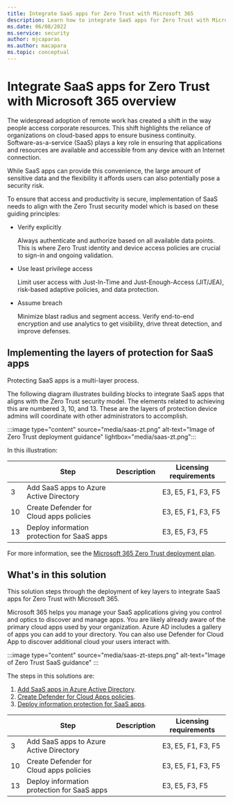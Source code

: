 ```yaml
---
title: Integrate SaaS apps for Zero Trust with Microsoft 365
description: Learn how to integrate SaaS apps for Zero Trust with Microsoft 365
ms.date: 06/08/2022
ms.service: security
author: mjcaparas
ms.author: macapara
ms.topic: conceptual
---
```


# Integrate SaaS apps for Zero Trust with Microsoft 365 overview


The widespread adoption of remote work has created a shift in the way people access corporate resources. This shift highlights the reliance of organizations on cloud-based apps to ensure business continuity. Software-as-a-service (SaaS)  plays a key role in ensuring that applications and resources are available and accessible from any device with an Internet connection.

While SaaS apps can provide this convenience, the large amount of sensitive data and the flexibility it affords users can also potentially pose a security risk.  

To ensure that access and productivity is secure, implementation of SaaS needs to align with the Zero Trust security model which is based on these guiding principles:

- Verify explicitly

    Always authenticate and authorize based on all available data points. This is where Zero Trust identity and device access policies are crucial to sign-in and ongoing validation.

- Use least privilege access

    Limit user access with Just-In-Time and Just-Enough-Access (JIT/JEA), risk-based adaptive policies, and data protection.

- Assume breach

    Minimize blast radius and segment access. Verify end-to-end encryption and use analytics to get visibility, drive threat detection, and improve defenses.

## Implementing the layers of protection for SaaS apps

Protecting SaaS apps is a multi-layer process. 


The following diagram illustrates building blocks to integrate SaaS apps that aligns with the Zero Trust security model. The elements related to achieving this are numbered 3, 10, and 13. These are the layers of protection device admins will coordinate with other administrators to accomplish.


:::image type="content" source="media/saas-zt.png" alt-text="Image of Zero Trust deployment guidance" lightbox="media/saas-zt.png":::

In this illustration:


|&nbsp;|Step|Description|Licensing requirements|
|---|---|---|---|
|3|Add SaaS apps to Azure Active Directory ||E3, E5, F1, F3, F5|
|10|Create Defender for Cloud apps policies ||E3, E5, F1, F3, F5|
|13|Deploy information protection for SaaS apps ||E3, E5, F3, F5|



For more information, see the [Microsoft 365 Zero Trust deployment plan](/microsoft-365/security/microsoft-365-zero-trust).


## What's in this solution
This solution steps through the deployment of key layers to integrate SaaS apps for Zero Trust with Microsoft 365. 

Microsoft 365 helps you manage your SaaS applications giving you control and optics to discover and manage apps. You are likely already aware of the primary cloud apps used by your organization. Azure AD includes a gallery of apps you can add to your directory. You can also use Defender for Cloud App to discover additional cloud your users interact with. 


:::image type="content" source="media/saas-zt-steps.png" alt-text="Image of Zero Trust SaaS guidance" :::


The steps in this solutions are:
1. [Add SaaS apps in Azure Active Directory]().
2. [Create Defender for Cloud Apps policies]().
3. [Deploy information protection for SaaS apps]().




|&nbsp;|Step|Description|Licensing requirements|
|---|---|---|---|
|3|Add SaaS apps to Azure Active Directory ||E3, E5, F1, F3, F5|
|10|Create Defender for Cloud apps policies ||E3, E5, F1, F3, F5|
|13|Deploy information protection for SaaS apps ||E3, E5, F3, F5|

